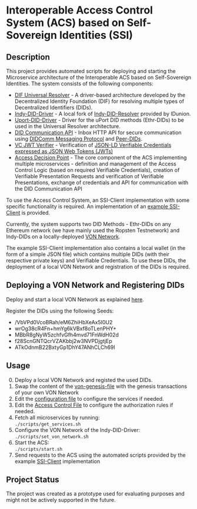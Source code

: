 # Interoperable Access Control System (ACS) based on Self-Sovereign Identities (SSI)

## Description

This project provides automated scripts for deploying and starting the Microservice architecture of the Interoperable ACS based on Self-Sovereign Identities. The system consists of the following components:
- [DIF Universal Resolver](https://github.com/decentralized-identity/universal-resolver) - A driver-based architecture developed by the Decentralized Identity Foundation (DIF) for resolving multiple types of Decentralized Identifiers (DIDs).
- [Indy-DID-Driver](https://github.com/vpapanchev/indy-did-resolver) - A local fork of [Indy-DID-Resolver](https://github.com/IDunion/indy-did-resolver) provided by IDunion.
- [Uport-DID-Driver](https://github.com/uport-project/uport-did-driver) - Driver for the uPort DID methods (Ethr-DIDs) to be used in the Universal Resolver architecture.
- [DID Communication API](https://github.com/vpapanchev/did-comm-api) - Inbox HTTP API for secure communication using [DIDComm Messaging Protocol](https://identity.foundation/didcomm-messaging/spec/) and [Peer-DIDs](https://identity.foundation/peer-did-method-spec/). 
- [VC JWT Verifier](https://github.com/vpapanchev/vc-jwt-verifier) - Verification of [JSON-LD Verifiable Credentials expressed as JSON Web Tokens (JWTs)](https://www.w3.org/TR/vc-data-model/#json-web-token)
- [Access Decision Point](https://github.com/vpapanchev/ssi-adp) - The core component of the ACS implementing multiple microservices - definition and management of the Access Control Logic (based on required Verifiable Credentials), creation of Verifiable Presentation Requests and verification of Verifiable Presentations, exchange of credentials and API for communication with the DID Communication API

To use the Access Control System, an SSI-Client implementation with some specific functionality is required. An implementation of an [example SSI-Client](https://github.com/vpapanchev/ssi-acs-client) is provided.

Currently, the system supports two DID Methods - Ethr-DIDs on any Ethereum network (we have mainly used the Ropsten Testnetwork) and Indy-DIDs on a locally-deployed [VON Network](https://github.com/bcgov/von-network).

The example SSI-Client implementation also contains a local wallet (in the form of a simple JSON file) which contains multiple DIDs (with their respective private keys) and Verifiable Credentials. To use these DIDs, the deployment of a local VON Network and registration of the DIDs is required.

## Deploying a VON Network and Registering DIDs

Deploy and start a local VON Network as explained [here](https://github.com/bcgov/von-network/blob/main/docs/UsingVONNetwork.md).

Register the DIDs using the following Seeds:
- /VbVPd0VcoBRah/eM6ZhiHbXeAx5I0U2
- wrOg38cR4Fn+hmYg6kVBxf8oTLenPHY+
- MBbR8gNyW5zchfvGfh4mvd71FnWdH02d
- f28ScnGNTQcrVZAKbbj2w3NVPDjgtjEp
- ATkOdnmB22BxtyGp1DhY47ANhCLCh69I

## Usage

0. Deploy a local VON Network and registed the used DIDs.
1. Swap the content of the [von-genesis-file](https://github.com/vpapanchev/ssi-acs/blob/main/von_network_genesis) with the genesis transactions of your own VON Network
2. Edit the [configuration file](https://github.com/vpapanchev/ssi-acs/blob/main/config.yml) to configure the services if needed.
3. Edit the [Access Control File](https://github.com/vpapanchev/ssi-acs/blob/main/access.control.ttl) to configure the authorization rules if needed.
4. Fetch all microservices by running: \
`./scripts/get_services.sh`
5. Configure the VON Network of the Indy-DID-Driver: \
`./scripts/set_von_network.sh`
6. Start the ACS: \
`./scripts/start.sh`
7. Send requests to the ACS using the automated scripts provided by the example [SSI-Client](https://github.com/vpapanchev/ssi-acs-client) implementation

## Project Status

The project was created as a prototype used for evaluating purposes and might not be actively supported in the future.
